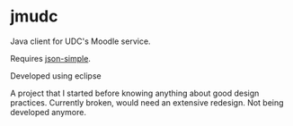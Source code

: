# jmudc
Java client for UDC's Moodle service.

Requires [json-simple](https://github.com/fangyidong/json-simple).

Developed using eclipse

A project that I started before knowing anything about good design practices.
Currently broken, would need an extensive redesign. Not being developed anymore.
